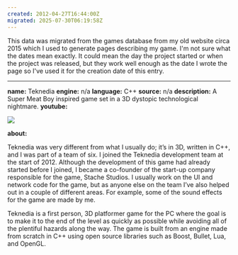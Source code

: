 ```yaml
---
created: 2012-04-27T16:44:00Z
migrated: 2025-07-30T06:19:58Z
---
```


This data was migrated from the games database from my old website circa 2015 which I used to generate pages describing my game. I'm not sure what the dates mean exactly. It could mean the day the project started or when the project was released, but they work well enough as the date I wrote the page so I've used it for the creation date of this entry.

---

**name:** Teknedia
**engine:** n/a
**language:** C++
**source:** n/a
**description:** A Super Meat Boy inspired game set in a 3D dystopic technological nightmare.
**youtube:**

![](https://www.youtube.com/watch?v=2eU10xfQlWs)

**about:**

Teknedia was very different from what I usually do; it’s in 3D, written in C++, and I was part of a team of six. I joined the Teknedia development team at the start of 2012. Although the development of this game had already started before I joined, I became a co-founder of the start-up company responsible for the game, Stache Studios. I usually work on the UI and network code for the game, but as anyone else on the team I’ve also helped out in a couple of different areas. For example, some of the sound effects for the game are made by me.

Teknedia is a first person, 3D platformer game for the PC where the goal is to make it to the end of the level as quickly as possible while avoiding all of the plentiful hazards along the way. The game is built from an engine made from scratch in C++ using open source libraries such as Boost, Bullet, Lua, and OpenGL.
